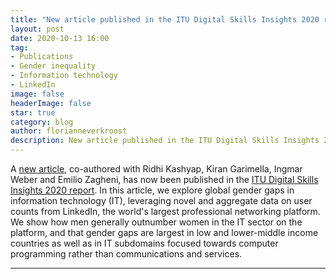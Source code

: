 ```yaml
---
title: "New article published in the ITU Digital Skills Insights 2020 report"
layout: post
date: 2020-10-13 16:00
tag: 
- Publications
- Gender inequality
- Information technology
- LinkedIn
image: false
headerImage: false
star: true
category: blog
author: florianneverkroost
description: New article published in the ITU Digital Skills Insights 2020 report
---
```



A [new article](https://drive.google.com/file/d/1DYJBy6UnSBcI7O5yyGk8ttCZEoKjzpQd/view?usp=sharing), co-authored with Ridhi Kashyap, Kiran Garimella, Ingmar Weber and Emilio Zagheni, has now been published in the 
[ITU Digital Skills Insights 2020 report](https://academy.itu.int/sites/default/files/media2/file/Digital%20Skills%20Insights%202020.pdf). In this article, we explore global gender gaps in information technology (IT), 
leveraging novel and aggregate data on user counts from LinkedIn, the world's largest professional networking platform. 
We show how men generally outnumber women in the IT sector on the platform, and that gender gaps are largest in low and lower-middle 
income countries as well as in IT subdomains focused towards computer programming rather than communications and services.

---



